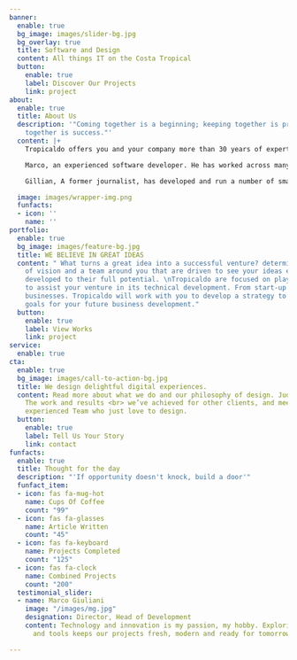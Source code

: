 ```yaml
---
banner:
  enable: true
  bg_image: images/slider-bg.jpg
  bg_overlay: true
  title: Software and Design
  content: All things IT on the Costa Tropical
  button:
    enable: true
    label: Discover Our Projects
    link: project
about:
  enable: true
  title: About Us
  description: '"Coming together is a beginning; keeping together is progress; working
    together is success."'
  content: |+
    Tropicaldo offers you and your company more than 30 years of expertise.

    Marco, an experienced software developer. He has worked across many small and medium enterprises, aiding both start up and growing companies. He also has extensive experience working with national companies and government bodies as a senior programmer and developer.

    Gillian, A former journalist, has developed and run a number of small enterprises. She has spent many years understanding the workings of the small enterprise and how to develop bespoke strategies for growth.

  image: images/wrapper-img.png
  funfacts:
  - icon: ''
    name: ''
portfolio:
  enable: true
  bg_image: images/feature-bg.jpg
  title: WE BELIEVE IN GREAT IDEAS
  content: " What turns a great idea into a successful venture? determination, clarity
    of vision and a team around you that are driven to see your ideas expressed and
    developed to their full potential. \nTropicaldo are focused on playing its part
    to assist your venture in its technical development. From start-up to established
    businesses. Tropicaldo will work with you to develop a strategy to realise your
    goals for your future business development."
  button:
    enable: true
    label: View Works
    link: project
service:
  enable: true
cta:
  enable: true
  bg_image: images/call-to-action-bg.jpg
  title: We design delightful digital experiences.
  content: Read more about what we do and our philosophy of design. Judge for yourself
    The work and results <br> we’ve achieved for other clients, and meet our highly
    experienced Team who just love to design.
  button:
    enable: true
    label: Tell Us Your Story
    link: contact
funfacts:
  enable: true
  title: Thought for the day
  description: "'If opportunity doesn't knock, build a door'"
  funfact_item:
  - icon: fas fa-mug-hot
    name: Cups Of Coffee
    count: "99"
  - icon: fas fa-glasses
    name: Article Written
    count: "45"
  - icon: fas fa-keyboard
    name: Projects Completed
    count: "125"
  - icon: fas fa-clock
    name: Combined Projects
    count: "200"
  testimonial_slider:
  - name: Marco Giuliani
    image: "/images/mg.jpg"
    designation: Director, Head of Development
    content: Technology and innovation is my passion, my hobby. Exploring new developments
      and tools keeps our projects fresh, modern and ready for tomorrows world.

---
```

